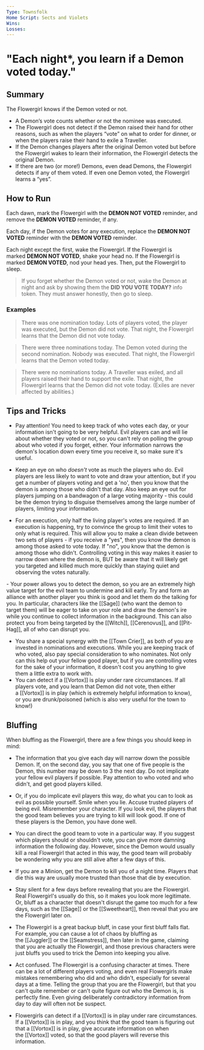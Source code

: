 ```yaml
---
Type: Townsfolk
Home Script: Sects and Violets
Wins: 
Losses:
---
```

# "Each night*, you learn if a Demon voted today."

## Summary
The Flowergirl knows if the Demon voted or not.

- A Demon’s vote counts whether or not the nominee was executed.
- The Flowergirl does not detect if the Demon raised their hand for other reasons, such as when the players “vote” on what to order for dinner, or when the players raise their hand to exile a Traveller.
- If the Demon changes players after the original Demon voted but before the Flowergirl wakes to learn their information, the Flowergirl detects the original Demon.
- If there are two (or more!) Demons, even dead Demons, the Flowergirl detects if any of them voted. If even one Demon voted, the Flowergirl learns a “yes”.
## How to Run
Each dawn, mark the Flowergirl with the **DEMON NOT VOTED** reminder, and remove the **DEMON VOTED** reminder, if any.

Each day, if the Demon votes for any execution, replace the **DEMON NOT VOTED** reminder with the **DEMON VOTED** reminder.

Each night except the first, wake the Flowergirl. If the Flowergirl is marked **DEMON NOT VOTED**, shake your head no. If the Flowergirl is marked **DEMON VOTED**, nod your head yes. Then, put the Flowergirl to sleep.

>If you forget whether the Demon voted or not, wake the Demon at night and ask by showing them the **DID YOU VOTE TODAY?** info token. They must answer honestly, then go to sleep.
### Examples
>There was one nomination today. Lots of players voted, the player was executed, but the Demon did not vote. That night, the Flowergirl learns that the Demon did not vote today.

>There were three nominations today. The Demon voted during the second nomination. Nobody was executed. That night, the Flowergirl learns that the Demon voted today.

>There were no nominations today. A Traveller was exiled, and all players raised their hand to support the exile. That night, the Flowergirl learns that the Demon did not vote today. (Exiles are never affected by abilities.)

## Tips and Tricks
- Pay attention! You need to keep track of who votes each day, or your information isn't going to be very helpful. Evil players can and will lie about whether they voted or not, so you can't rely on polling the group about who voted if you forget, either. Your information narrows the demon's location down every time you receive it, so make sure it's useful.

- Keep an eye on who _doesn't_ vote as much the players who do. Evil players are less likely to want to vote and draw your attention, but if you get a number of players voting and get a 'no', then you know that the demon is among those who didn't that day. Also keep an eye out for players jumping on a bandwagon of a large voting majority - this could be the demon trying to disguise themselves among the large number of players, limiting your information.

- For an execution, only half the living player's votes are required. If an execution is happening, try to convince the group to limit their votes to only what is required. This will allow you to make a clean divide between two sets of players - if you receive a "yes", then you know the demon is among those asked to vote today. If "no", you know that the demon is among those who didn't. Controlling voting in this way makes it easier to narrow down where the demon is, BUT be aware that it will likely get you targeted and killed much more quickly than staying quiet and observing the votes naturally.

- Your power allows you to detect the demon, so you are an extremely high value target for the evil team to undermine and kill early. Try and form an alliance with another player you think is good and let them do the talking for you. In particular, characters like the [[Sage]] (who want the demon to target them) will be eager to take on your role and draw the demon's ire while you continue to collect information in the background. This can also protect you from being targeted by the [[Witch]], [[Cerenovus]], and [[Pit-Hag]], all of who can disrupt you.
- You share a special synergy with the [[Town Crier]], as both of you are invested in nominations and executions. While you are keeping track of who voted, also pay special consideration to who nominates. Not only can this help out your fellow good player, but if you are controlling votes for the sake of your information, it doesn't cost you anything to give them a little extra to work with.
- You can detect if a [[Vortox]] is play under rare circumstances. If all players vote, and you learn that Demon did not vote, then either a [[Vortox]] is in play (which is extremely helpful information to know), or you are drunk/poisoned (which is also very useful for the town to know!)
## Bluffing
When bluffing as the Flowergirl, there are a few things you should keep in mind:

- The information that you give each day will narrow down the possible Demon. If, on the second day, you say that one of five people is the Demon, this number may be down to 3 the next day. Do not implicate your fellow evil players if possible. Pay attention to who voted and who didn't, and get good players killed.

- Or, if you do implicate evil players this way, do what you can to look as evil as possible yourself. Smile when you lie. Accuse trusted players of being evil. Misremember your character. If you look evil, the players that the good team believes you are trying to kill will look good. If one of these players is the Demon, you have done well.

- You can direct the good team to vote in a particular way. If you suggest which players should or shouldn't vote, you can give more damning information the following day. However, since the Demon would usually kill a real Flowergirl that acted in this way, the good team will probably be wondering why you are still alive after a few days of this.

- If you are a Minion, get the Demon to kill you of a night time. Players that die this way are usually more trusted than those that die by execution.

- Stay silent for a few days before revealing that you are the Flowergirl. Real Flowergirl's usually do this, so it makes you look more legitimate. Or, bluff as a character that doesn't disrupt the game too much for a few days, such as the [[Sage]] or the [[Sweetheart]], then reveal that you are the Flowergirl later on.

- The Flowergirl is a great backup bluff, in case your first bluff falls flat. For example, you can cause a lot of chaos by bluffing as the [[Juggler]] or the [[Seamstress]], then later in the game, claiming that you are actually the Flowergirl, and those previous characters were just bluffs you used to trick the Demon into keeping you alive.

- Act confused. The Flowergirl is a confusing character at times. There can be a lot of different players voting, and even real Flowergirls make mistakes remembering who did and who didn't, especially for several days at a time. Telling the group that you are the Flowergirl, but that you can't quite remember or can't quite figure out who the Demon is, is perfectly fine. Even giving deliberately contradictory information from day to day will often not be suspect.

- Flowergirls can detect if a [[Vortox]] is in play under rare circumstances. If a [[Vortox]] is in play, and you think that the good team is figuring out that a [[Vortox]] is in play, give accurate information on when the [[Vortox]] voted, so that the good players will reverse this information.